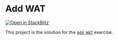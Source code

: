 # Add WAT

[![Open in StackBlitz](https://developer.stackblitz.com/img/open_in_stackblitz.svg)](https://stackblitz.com/fork/github/stackblitz/ng-be-workshop/tree/main/solutions/webassembly/1-add-wat?file=src%2Findex.html)

This project is the solution for the [`Add WAT`](../../../exercises/webassembly/1-add-wat) exercise.
